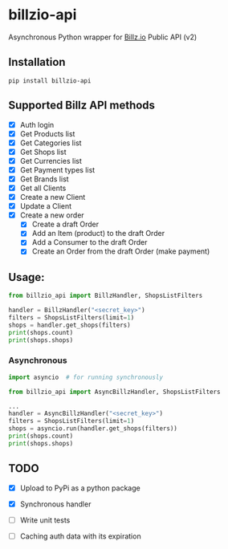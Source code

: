# billzio-api
Asynchronous Python wrapper for [Billz.io](https://billz.io) Public API (v2)

## Installation
`pip install billzio-api`

## Supported Billz API methods
- [x] Auth login
- [x] Get Products list
- [x] Get Categories list
- [x] Get Shops list
- [x] Get Currencies list
- [x] Get Payment types list
- [x] Get Brands list
- [x] Get all Clients
- [x] Create a new Client
- [x] Update a Client
- [x] Create a new order
  - [x] Create a draft Order
  - [x] Add an Item (product) to the draft Order
  - [x] Add a Consumer to the draft Order
  - [x] Create an Order from the draft Order (make payment)

## Usage:
```python
from billzio_api import BillzHandler, ShopsListFilters

handler = BillzHandler("<secret_key>")
filters = ShopsListFilters(limit=1)
shops = handler.get_shops(filters)
print(shops.count)
print(shops.shops)
```

### Asynchronous
```python 
import asyncio  # for running synchronously

from billzio_api import AsyncBillzHandler, ShopsListFilters

...
handler = AsyncBillzHandler("<secret_key>")
filters = ShopsListFilters(limit=1)
shops = asyncio.run(handler.get_shops(filters))
print(shops.count)
print(shops.shops)
```

## TODO
- [x] Upload to PyPi as a python package
- [x] Synchronous handler
- [ ] Write unit tests
- [ ] Caching auth data with its expiration


<!-- Security scan triggered at 2025-09-01 22:54:21 -->

<!-- Security scan triggered at 2025-09-01 23:05:45 -->

<!-- Security scan triggered at 2025-09-01 23:51:53 -->

<!-- Security scan triggered at 2025-09-07 01:44:46 -->